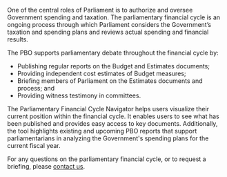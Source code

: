 One of the central roles of Parliament is to authorize and oversee Government spending and taxation. The parliamentary financial cycle is an ongoing process through which Parliament considers the Government’s taxation and spending plans and reviews actual spending and financial results. 
 
The PBO supports parliamentary debate throughout the financial cycle by:
- Publishing regular reports on the Budget and Estimates documents; 
- Providing independent cost estimates of Budget measures;
- Briefing members of Parliament on the Estimates documents and process; and
- Providing witness testimony in committees.

The Parliamentary Financial Cycle Navigator helps users visualize their current position within the financial cycle. It enables users to see what has been published and provides easy access to key documents. Additionally, the tool highlights existing and upcoming PBO reports that support parliamentarians in analyzing the Government's spending plans for the current fiscal year.

For any questions on the parliamentary financial cycle, or to request a briefing, please [contact us](https://www.pbo-dpb.ca/en/contact--contact).
